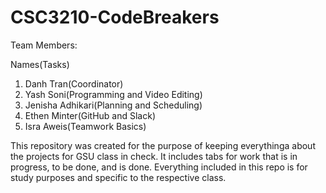 # CSC3210-CodeBreakers

Team Members: 

Names(Tasks)

1. Danh Tran(Coordinator)
2. Yash Soni(Programming and Video Editing)
3. Jenisha Adhikari(Planning and Scheduling)
4. Ethen Minter(GitHub and Slack)
5. Isra Aweis(Teamwork Basics)

This repository was created for the purpose of keeping everythinga about the projects for GSU class in check. It includes tabs for work that is in progress, to be done, and is done. Everything included in this repo is for study purposes and specific to the respective class. 
